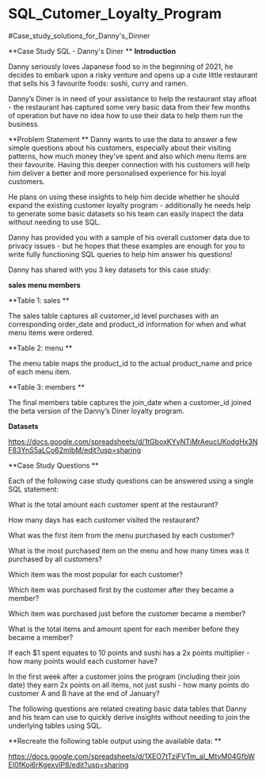# SQL_Cutomer_Loyalty_Program
#Case_study_solutions_for_Danny's_Dinner

**Case Study SQL - Danny's Diner
**
**Introduction**

Danny seriously loves Japanese food so in the beginning of 2021, he decides to embark upon a risky venture and opens up a cute little restaurant that sells his 3 favourite foods: sushi, curry and ramen.

Danny’s Diner is in need of your assistance to help the restaurant stay afloat - the restaurant has captured some very basic data from their few months of operation but have no idea how to use their data to help them run the business.

**Problem Statement
**
Danny wants to use the data to answer a few simple questions about his customers, especially about their visiting patterns, how much money they’ve spent and also which menu items are their favourite. Having this deeper connection with his customers will help him deliver a better and more personalised experience for his loyal customers.

He plans on using these insights to help him decide whether he should expand the existing customer loyalty program - additionally he needs help to generate some basic datasets so his team can easily inspect the data without needing to use SQL.

Danny has provided you with a sample of his overall customer data due to privacy issues - but he hopes that these examples are enough for you to write fully functioning SQL queries to help him answer his questions!

Danny has shared with you 3 key datasets for this case study:

**sales
menu
members**


**Table 1: sales
**

The sales table captures all customer_id level purchases with an corresponding order_date and product_id information for when and what menu items were ordered.

**Table 2: menu
**

The menu table maps the product_id to the actual product_name and price of each menu item.

**Table 3: members
**

The final members table captures the join_date when a customer_id joined the beta version of the Danny’s Diner loyalty program.

**Datasets**

https://docs.google.com/spreadsheets/d/1tGboxKYvNTiMrAeucUKodgHx3NF83YnS5aLCo62mlbM/edit?usp=sharing

**Case Study Questions
**

Each of the following case study questions can be answered using a single SQL statement:

What is the total amount each customer spent at the restaurant?

How many days has each customer visited the restaurant?

What was the first item from the menu purchased by each customer?

What is the most purchased item on the menu and how many times was it purchased by all customers?

Which item was the most popular for each customer?

Which item was purchased first by the customer after they became a member?

Which item was purchased just before the customer became a member?

What is the total items and amount spent for each member before they became a member?

If each $1 spent equates to 10 points and sushi has a 2x points multiplier - how many points would each customer have?

In the first week after a customer joins the program (including their join date) they earn 2x points on all items, not just sushi - how many points do customer A and B have at the end of January?

The following questions are related creating basic data tables that Danny and his team can use to quickly derive insights without needing to join the underlying tables using SQL.

**Recreate the following table output using the available data:
**

https://docs.google.com/spreadsheets/d/1XEO7tTziFVTm_aI_MtvM04GfbWEI0fKoj6rKgexvIP8/edit?usp=sharing
